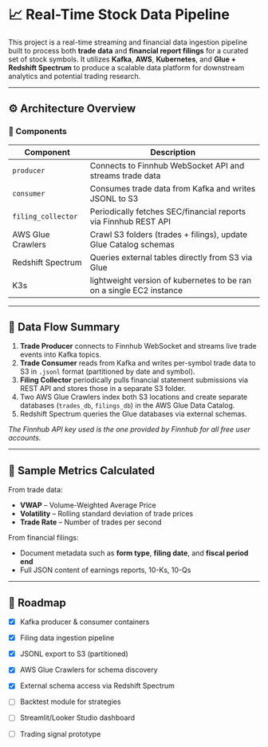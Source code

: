 # 📈 Real-Time Stock Data Pipeline

This project is a real-time streaming and financial data ingestion pipeline built to process both **trade data** and **financial report filings** for a curated set of stock symbols. It utilizes **Kafka**, **AWS**, **Kubernetes**, and **Glue + Redshift Spectrum** to produce a scalable data platform for downstream analytics and potential trading research.

---

## ⚙️ Architecture Overview

### 🧩 Components

| Component | Description |
|----------|-------------|
| `producer` | Connects to Finnhub WebSocket API and streams trade data |
| `consumer` | Consumes trade data from Kafka and writes JSONL to S3 |
| `filing_collector` | Periodically fetches SEC/financial reports via Finnhub REST API |
| AWS Glue Crawlers | Crawl S3 folders (trades + filings), update Glue Catalog schemas |
| Redshift Spectrum | Queries external tables directly from S3 via Glue |
| K3s | lightweight version of kubernetes to be ran on a single EC2 instance |

---

## 🔄 Data Flow Summary

1. **Trade Producer** connects to Finnhub WebSocket and streams live trade events into Kafka topics.
2. **Trade Consumer** reads from Kafka and writes per-symbol trade data to S3 in `.jsonl` format (partitioned by date and symbol).
3. **Filing Collector** periodically pulls financial statement submissions via REST API and stores those in a separate S3 folder.
4. Two AWS Glue Crawlers index both S3 locations and create separate databases (`trades_db`, `filings_db`) in the AWS Glue Data Catalog.
5. Redshift Spectrum queries the Glue databases via external schemas.

*The Finnhub API key used is the one provided by Finnhub for all free user accounts.*

---

## 🔎 Sample Metrics Calculated

From trade data:
- **VWAP** – Volume-Weighted Average Price
- **Volatility** – Rolling standard deviation of trade prices
- **Trade Rate** – Number of trades per second

From financial filings:
- Document metadata such as **form type**, **filing date**, and **fiscal period end**
- Full JSON content of earnings reports, 10-Ks, 10-Qs

---

## 🧭 Roadmap

- [x] Kafka producer & consumer containers  
- [x] Filing data ingestion pipeline  
- [x] JSONL export to S3 (partitioned)  
- [x] AWS Glue Crawlers for schema discovery  
- [x] External schema access via Redshift Spectrum  
- [ ] Backtest module for strategies  
- [ ] Streamlit/Looker Studio dashboard  
- [ ] Trading signal prototype


